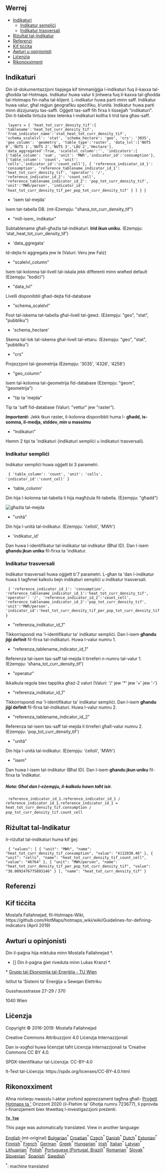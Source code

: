 <h2> Werrej </h2><ul><li> <a href="#Indicators">Indikaturi</a> <ul><li> <a href="#Simple-indicator">Indikatur sempliċi</a> </li><li> <a href="#Cross-indicator">Indikatur trasversali</a> </li></ul></li><li> <a href="#Indicator-result">Riżultat tal-Indikatur</a> </li><li> <a href="#references">Referenzi</a> </li><li> <a href="#how-to-cite">Kif tiċċita</a> </li><li> <a href="#authors-and-reviewers">Awturi u opinjonisti</a> </li><li> <a href="#license">Liċenzja</a> </li><li> <a href="#acknowledgement">Rikonoxximent</a> </li></ul><h2> Indikaturi </h2><p> Din id-dokumentazzjoni tispjega kif timmaniġġja l-indikaturi fuq il-kaxxa tal-għodda tal-Hotmaps. Indikatur huwa valur li jintwera fuq il-kaxxa tal-għodda tal-Hotmaps fin-naħa tal-klijent. L-indikatur huwa parti minn saff. Indikatur huwa valur, għal reġjun ġeografiku speċifiku, b’unità. Indikatur huwa parti minn dizzjunarju tas-saffi. Oġġett tas-saff fih firxa li tissejjaħ &quot;indikaturi&quot;. Din it-tabella tintuża biex telenka l-indikaturi kollha li trid tara għas-saff. </p><pre> <code>layers = { &#39;heat_tot_curr_density_tif&#39;:{ &#39;tablename&#39;:&#39;heat_tot_curr_density_tif&#39;, &#39;from_indicator_name&#39;:&#39;stat_heat_tot_curr_density_tif&#39;, &#39;schema_scalelvl&#39;: &#39;stat&#39;, &#39;schema_hectare&#39;: &#39;geo&#39;, &#39;crs&#39;: &#39;3035&#39;, &#39;geo_column&#39;: &#39;geometry&#39;, &#39;table_type&#39;:&#39;raster&#39;, &#39;data_lvl&#39;:[&#39;NUTS 0&#39;,&#39;NUTS 1&#39;,&#39;NUTS 2&#39;,&#39;NUTS 3&#39;,&#39;LAU 2&#39;,&#39;Hectare&#39;], &#39;data_aggregated&#39;:True, &#39;scalelvl_column&#39;:&#39;&#39;, &#39;indicators&#39;:[ {&#39;table_column&#39;: &#39;sum&#39;, &#39;unit&#39;: &#39;MWh&#39;,&#39;indicator_id&#39;:&#39;consumption&#39;}, {&#39;table_column&#39;: &#39;count&#39;, &#39;unit&#39;: &#39;cells&#39;,&#39;indicator_id&#39;:&#39;count_cell&#39;}, { &#39;reference_indicator_id_1&#39;: &#39;consumption&#39;, &#39;reference_tablename_indicator_id_1&#39;: &#39;heat_tot_curr_density_tif&#39;, &#39;operator&#39;: &#39;/&#39;, &#39;reference_indicator_id_2&#39;: &#39;count_cell&#39;, &#39;reference_tablename_indicator_id_2&#39;: &#39;pop_tot_curr_density_tif&#39;, &#39;unit&#39;:&#39;MWh/person&#39;, &#39;indicator_id&#39;: &#39;heat_tot_curr_density_tif_per_pop_tot_curr_density_tif&#39; } ] } }</code> </pre><ul><li> &#39;isem tal-mejda&#39; </li></ul><p> Isem tat-tabella DB. (mt-Eżempju: &quot;sħana_tot_curr_density_tif&quot;) </p><ul><li> &quot;mill-isem_ indikatur&quot; </li></ul><p> Subtablename għall-għażla tal-indikaturi. <strong>Irid ikun uniku.</strong> (Eżempju: &#39;stat_heat_tot_curr_density_tif&#39;) </p><ul><li> &#39;data_ggregata&#39; </li></ul><p> Id-dejta hi aggregata jew le (Valuri: Veru jew Falz) </p><ul><li> &quot;scalelvl_column&quot; </li></ul><p> Isem tal-kolonna tal-livell tal-iskala jekk differenti minn wieħed default (Eżempju: &quot;kodiċi&quot;) </p><ul><li> &quot;data_lvl&quot; </li></ul><p> Livelli disponibbli għad-dejta fid-database </p><ul><li> &quot;schema_scalelvl&quot; </li></ul><p> Post tal-iskema tat-tabella għal-livell tal-ġewż. (Eżempju: &quot;geo&quot;, &quot;stat&quot;, &quot;pubbliku&quot;) </p><ul><li> &#39;schema_hectare&#39; </li></ul><p> Skema tal-lok tal-iskema għal-livell tal-ettaru. (Eżempju: &quot;geo&quot;, &quot;stat&quot;, &quot;pubbliku&quot;) </p><ul><li> &quot;crs&quot; </li></ul><p> Projezzjoni tal-ġeometrija (Eżempju: &#39;3035&#39;, &#39;4326&#39;, &#39;4258&#39;) </p><ul><li> &quot;geo_column&quot; </li></ul><p> Isem tal-kolonna tal-ġeometrija fid-database (Eżempju: &quot;ġeom&quot;, &quot;ġeometrija&quot;) </p><ul><li> &quot;tip ta &#39;mejda&quot; </li></ul><p> Tip ta &#39;saff fid-database (Valuri: &quot;vettur&quot; jew &quot;raster&quot;). </p><p> <em><strong>Importanti:</strong></em> Jekk tkun raster, il-kolonna disponibbli huma l- <strong>għadd, is-somma, il-medja, stddev, min u massimu</strong> </p><ul><li> &quot;Indikaturi&quot; </li></ul><p> Hemm 2 tipi ta &#39;indikaturi (indikaturi sempliċi u indikaturi trasversali). </p><h3> Indikatur sempliċi </h3><p> Indikatur sempliċi huwa oġġett bi 3 parametri. </p><pre> <code>{ &#39;table_column&#39;: &#39;count&#39;, &#39;unit&#39;: &#39;cells&#39;, &#39;indicator_id&#39;:&#39;count_cell&#39; }</code> </pre><ul><li> &#39;table_column&#39; </li></ul><p> Din hija l-kolonna tat-tabella li hija magħżula fit-tabella. (Eżempju: &quot;għadd&quot;) </p><p><img alt="għażla tal-mejda" src="/api/assets/table_image.png"/></p><ul><li> &quot;unità&quot; </li></ul><p> Din hija l-unità tal-indikatur. (Eżempju: &#39;ċelloli&#39;, &#39;MWh&#39;) </p><ul><li> &#39;indikatur_id&#39; </li></ul><p> Dan huwa l-identifikatur tal-indikatur tal-indikatur (Bħal ID). Dan l-isem <strong>għandu jkun uniku</strong> fil-firxa ta &#39;indikatur. </p><h3> Indikatur trasversali </h3><p> Indikatur trasversali huwa oġġett b&#39;7 parametri. L-għan ta &#39;dan l-indikatur huwa li tagħmel kalkolu bejn indikaturi sempliċi u indikatur trasversali. </p><pre> <code>{ &#39;reference_indicator_id_1&#39;: &#39;consumption&#39;, &#39;reference_tablename_indicator_id_1&#39;:&#39;heat_tot_curr_density_tif&#39;, &#39;operator&#39;: &#39;/&#39;, &#39;reference_indicator_id_2&#39;:&#39;count_cell&#39;, &#39;reference_tablename_indicator_id_2&#39;:&#39;pop_tot_curr_density_tif&#39;, &#39;unit&#39;:&#39;MWh/person&#39;, &#39;indicator_id&#39;:&#39;heat_tot_curr_density_tif_per_pop_tot_curr_density_tif&#39; }</code> </pre><ul><li> &quot;referenza_indikatur_id_1&quot; </li></ul><p> Tikkorrispondi ma &#39;l-identifikatur ta&#39; indikatur sempliċi. Dan l-isem <strong>għandu jiġi definit</strong> fil-firxa tal-indikaturi. Huwa l-valur numru 1. </p><ul><li> &quot;referenza_tablename_indicator_id_1&quot; </li></ul><p> Referenza tal-isem tas-saff tal-mejda li tirreferi n-numru tal-valur 1. (Eżempju: &#39;sħana_tot_curr_density_tif&#39;) </p><ul><li> &quot;operatur&quot; </li></ul><p> Ikkalkula regola biex tapplika għaż-2 valuri (Valuri: &#39;/&#39; jew &#39;*&#39; jew &#39;+&#39; jew &#39;-&#39;) </p><ul><li> &quot;referenza_indikatur_id_1&quot; </li></ul><p> Tikkorrispondi ma &#39;l-identifikatur ta&#39; indikatur sempliċi. Dan l-isem <strong>għandu jiġi definit</strong> fil-firxa tal-indikaturi. Huwa l-valur numru 2. </p><ul><li> &quot;referenza_tablename_indicator_id_2&quot; </li></ul><p> Referenza tal-isem tas-saff tal-mejda li tirreferi għall-valur numru 2. (Eżempju: &#39;pop_tot_curr_density_tif&#39;) </p><ul><li> &quot;unità&quot; </li></ul><p> Din hija l-unità tal-indikatur. (Eżempju: &#39;ċelloli&#39;, &#39;MWh&#39;) </p><ul><li> &quot;isem&quot; </li></ul><p> Dan huwa l-isem tal-indikatur (Bħal ID). Dan l-isem <strong>għandu jkun uniku</strong> fil-firxa ta &#39;indikatur. </p><h5> Nota: Għal dan l-eżempju, il-kalkolu hawn taħt isir. </h5><pre> <code>reference_indicator_id_1.reference_indicator_id_1 / reference_indicator_id_1.reference_indicator_id_1 = heat_tot_curr_density_tif.consumption / pop_tot_curr_density_tif.count_cell</code> </pre><h2> Riżultat tal-Indikatur </h2><p> Ir-riżultat tal-indikaturi huma kif ġej: </p><pre> <code>{ &quot;values&quot;: [ { &quot;unit&quot;: &quot;MWh&quot;, &quot;name&quot;: &quot;heat_tot_curr_density_tif_consumption&quot;, &quot;value&quot;: &quot;4112030.46&quot; }, { &quot;unit&quot;: &quot;cells&quot;, &quot;name&quot;: &quot;heat_tot_curr_density_tif_count_cell&quot;, &quot;value&quot;: &quot;46764&quot; }, { &quot;unit&quot;: &quot;MWh/person&quot;, &quot;name&quot;: &quot;heat_tot_curr_density_tif_per_pop_tot_curr_density_tif&quot;, &quot;value&quot;: &quot;38.0092476775893146&quot; } ], &quot;name&quot;: &quot;heat_tot_curr_density_tif&quot; }</code> </pre><h2> Referenzi </h2><h2> Kif tiċċita </h2><p> Mostafa Fallahnejad, fil-Hotmaps-Wiki, https://github.com/HotMaps/hotmaps_wiki/wiki/Guidelines-for-defining-indicators (April 2019) </p><h2> Awturi u opinjonisti </h2><p> Din il-paġna hija miktuba minn Mostafa Fallahnejad *. </p><ul><li> [] Din il-paġna ġiet riveduta minn Lukas Kranzl *. </li></ul><p> * <a href="https://eeg.tuwien.ac.at/">Grupp tal-Ekonomija tal-Enerġija - TU Wien</a> </p><p> Istitut ta ’Sistemi ta’ Enerġija u Sewqan Elettriku </p><p> Gusshausstrasse 27-29 / 370 </p><p> 1040 Wien </p><h2> Liċenzja </h2><p> Copyright © 2016-2019: Mostafa Fallahnejad </p><p> Creative Commons Attribuzzjoni 4.0 Liċenzja Internazzjonali </p><p> Dan ix-xogħol huwa liċenzjat taħt Liċenzja Internazzjonali ta ’Creative Commons CC BY 4.0. </p><p> SPDX-Identifikatur tal-Liċenzja: CC-BY-4.0 </p><p> It-Test tal-Liċenzja: https://spdx.org/licenses/CC-BY-4.0.html </p><h2> Rikonoxximent </h2><p> Aħna nixtiequ nwasslu l-aktar profond apprezzament tagħna għall- <a href="https://www.hotmaps-project.eu">Proġett Hotmaps ta &#39;</a> Orizzont 2020 (il-Ftehim ta&#39; Għotja numru 723677), li pprovda l-finanzjament biex titwettaq l-investigazzjoni preżenti. </p><p><ins> <code><strong><a href="#table-of-contents">To Top</a></strong></code> </ins> </p>

This page was automatically translated. View in another language:

[English](../en/Guidelines-for-defining-indicators.md) (mt-original) [Bulgarian](../bg/Guidelines-for-defining-indicators.md)<sup>\*</sup> [Croatian](../hr/Guidelines-for-defining-indicators.md)<sup>\*</sup> [Czech](../cs/Guidelines-for-defining-indicators.md)<sup>\*</sup> [Danish](../da/Guidelines-for-defining-indicators.md)<sup>\*</sup> [Dutch](../nl/Guidelines-for-defining-indicators.md)<sup>\*</sup> [Estonian](../et/Guidelines-for-defining-indicators.md)<sup>\*</sup> [Finnish](../fi/Guidelines-for-defining-indicators.md)<sup>\*</sup> [French](../fr/Guidelines-for-defining-indicators.md)<sup>\*</sup> [German](../de/Guidelines-for-defining-indicators.md)<sup>\*</sup> [Greek](../el/Guidelines-for-defining-indicators.md)<sup>\*</sup> [Hungarian](../hu/Guidelines-for-defining-indicators.md)<sup>\*</sup> [Irish](../ga/Guidelines-for-defining-indicators.md)<sup>\*</sup> [Italian](../it/Guidelines-for-defining-indicators.md)<sup>\*</sup> [Latvian](../lv/Guidelines-for-defining-indicators.md)<sup>\*</sup> [Lithuanian](../lt/Guidelines-for-defining-indicators.md)<sup>\*</sup>  [Polish](../pl/Guidelines-for-defining-indicators.md)<sup>\*</sup> [Portuguese (Portugal, Brazil)](../pt/Guidelines-for-defining-indicators.md)<sup>\*</sup> [Romanian](../ro/Guidelines-for-defining-indicators.md)<sup>\*</sup> [Slovak](../sk/Guidelines-for-defining-indicators.md)<sup>\*</sup> [Slovenian](../sl/Guidelines-for-defining-indicators.md)<sup>\*</sup> [Spanish](../es/Guidelines-for-defining-indicators.md)<sup>\*</sup> [Swedish](../sv/Guidelines-for-defining-indicators.md)<sup>\*</sup> 

<sup>\*</sup>: machine translated
